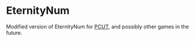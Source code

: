 # EternityNum
Modified version of EternityNum for [PCUT](https://www.roblox.com/games/15672663533/Pantone-448-C-Upgrade-Tree), and possibly other games in the future.
